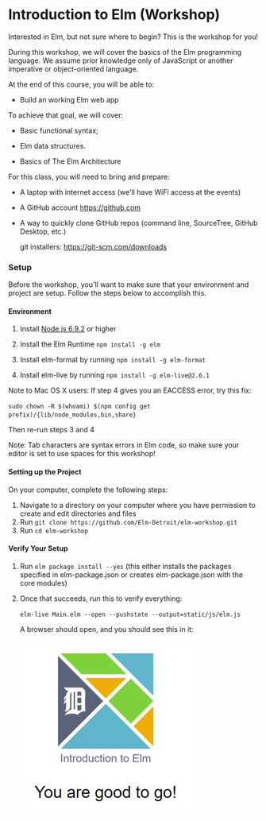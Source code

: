 # Introduction to Elm (Workshop)

Interested in Elm, but not sure where to begin? This is the workshop for you!

During this workshop, we will cover the basics of the Elm programming language. We assume prior knowledge only of JavaScript or another imperative or object-oriented language.

At the end of this course, you will be able to:

-  Build an working Elm web app

To achieve that goal, we will cover:

- Basic functional syntax;

- Elm data structures.

- Basics of The Elm Architecture

For this class, you will need to bring and prepare:

- A laptop with internet access (we'll have WiFi access at the events)

- A GitHub account <a href="https://github.com" target="_blank">https://github.com</a>

- A way to quickly clone GitHub repos (command line, SourceTree, GitHub Desktop, etc.)
  
  git installers: <a href="https://git-scm.com/downloads" target="_blank">https://git-scm.com/downloads</a>

### Setup 

Before the workshop, you'll want to make sure that your environment and project are setup. Follow the steps below to accomplish this. 

#### Environment
 
1. Install <a href="https://nodejs.org" target="_blank">Node.js 6.9.2</a> or higher

2. Install the Elm Runtime `npm install -g elm`

3. Install elm-format by running `npm install -g elm-format`

4. Install elm-live by running `npm install -g elm-live@2.6.1`

Note to Mac OS X users: If step 4 gives you an EACCESS error, try this fix:

`sudo chown -R $(whoami) $(npm config get prefix)/{lib/node_modules,bin,share}`

Then re-run steps 3 and 4

Note: Tab characters are syntax errors in Elm code, so make sure your editor is set to use spaces for this workshop!

#### Setting up the Project
On your computer, complete the following steps:
1. Navigate to a directory on your computer where you have permission to create and edit directories and files
2. Run `git clone https://github.com/Elm-Detroit/elm-workshop.git`
3. Run `cd elm-workshop`

#### Verify Your Setup
1. Run `elm package install --yes` (this either installs the packages specified in elm-package.json or creates elm-package.json with the core modules)

2. Once that succeeds, run this to verify everything:
   
   `elm-live Main.elm --open --pushstate --output=static/js/elm.js`
    
    A browser should open, and you should see this in it:

    <img src="https://github.com/Elm-Detroit/elm-workshop/blob/master/static/images/verification-success.png" width="350" alt="Verification Image" />
   


